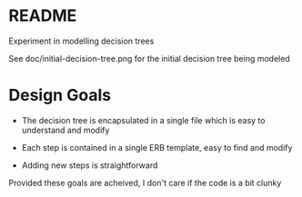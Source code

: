 # README

Experiment in modelling decision trees

See doc/initial-decision-tree.png for the initial decision tree being modeled

# Design Goals

* The decision tree is encapsulated in a single file which is easy to understand and modify

* Each step is contained in a single ERB template, easy to find and modify

* Adding new steps is straightforward

Provided these goals are acheived, I don't care if the code is a bit clunky
